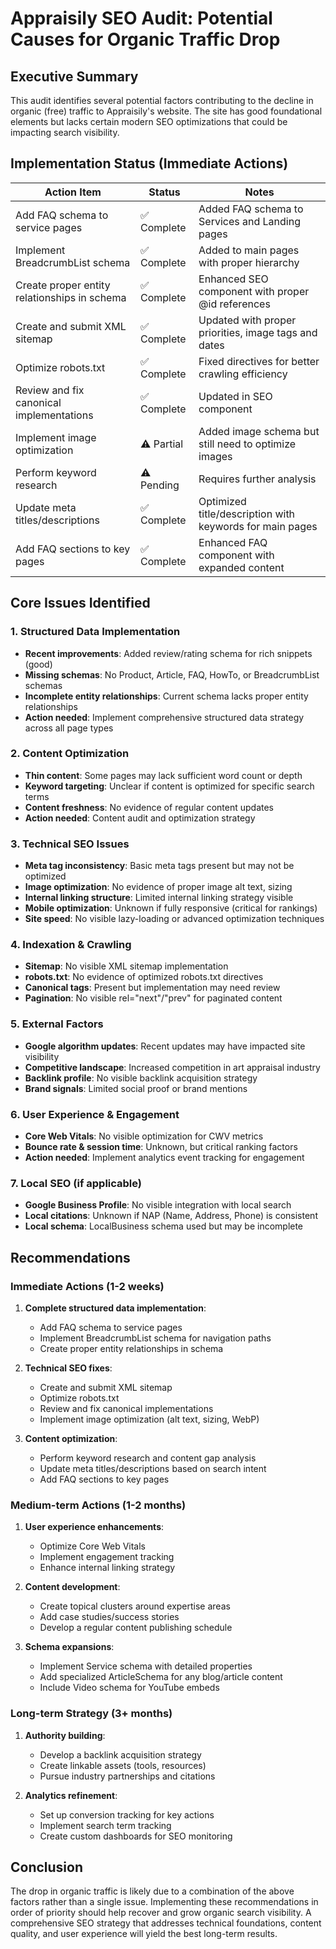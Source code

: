 # Appraisily SEO Audit: Potential Causes for Organic Traffic Drop

## Executive Summary
This audit identifies several potential factors contributing to the decline in organic (free) traffic to Appraisily's website. The site has good foundational elements but lacks certain modern SEO optimizations that could be impacting search visibility.

## Implementation Status (Immediate Actions)

| Action Item | Status | Notes |
|-------------|--------|-------|
| Add FAQ schema to service pages | ✅ Complete | Added FAQ schema to Services and Landing pages |
| Implement BreadcrumbList schema | ✅ Complete | Added to main pages with proper hierarchy |
| Create proper entity relationships in schema | ✅ Complete | Enhanced SEO component with proper @id references |
| Create and submit XML sitemap | ✅ Complete | Updated with proper priorities, image tags and dates |
| Optimize robots.txt | ✅ Complete | Fixed directives for better crawling efficiency |
| Review and fix canonical implementations | ✅ Complete | Updated in SEO component |
| Implement image optimization | ⚠️ Partial | Added image schema but still need to optimize images |
| Perform keyword research | ⚠️ Pending | Requires further analysis |
| Update meta titles/descriptions | ✅ Complete | Optimized title/description with keywords for main pages |
| Add FAQ sections to key pages | ✅ Complete | Enhanced FAQ component with expanded content |

## Core Issues Identified

### 1. Structured Data Implementation
- **Recent improvements**: Added review/rating schema for rich snippets (good)
- **Missing schemas**: No Product, Article, FAQ, HowTo, or BreadcrumbList schemas
- **Incomplete entity relationships**: Current schema lacks proper entity relationships
- **Action needed**: Implement comprehensive structured data strategy across all page types

### 2. Content Optimization
- **Thin content**: Some pages may lack sufficient word count or depth
- **Keyword targeting**: Unclear if content is optimized for specific search terms
- **Content freshness**: No evidence of regular content updates
- **Action needed**: Content audit and optimization strategy

### 3. Technical SEO Issues
- **Meta tag inconsistency**: Basic meta tags present but may not be optimized
- **Image optimization**: No evidence of proper image alt text, sizing
- **Internal linking structure**: Limited internal linking strategy visible
- **Mobile optimization**: Unknown if fully responsive (critical for rankings)
- **Site speed**: No visible lazy-loading or advanced optimization techniques

### 4. Indexation & Crawling
- **Sitemap**: No visible XML sitemap implementation
- **robots.txt**: No evidence of optimized robots.txt directives
- **Canonical tags**: Present but implementation may need review
- **Pagination**: No visible rel="next"/"prev" for paginated content

### 5. External Factors
- **Google algorithm updates**: Recent updates may have impacted site visibility
- **Competitive landscape**: Increased competition in art appraisal industry
- **Backlink profile**: No visible backlink acquisition strategy
- **Brand signals**: Limited social proof or brand mentions

### 6. User Experience & Engagement
- **Core Web Vitals**: No visible optimization for CWV metrics
- **Bounce rate & session time**: Unknown, but critical ranking factors
- **Action needed**: Implement analytics event tracking for engagement

### 7. Local SEO (if applicable)
- **Google Business Profile**: No visible integration with local search
- **Local citations**: Unknown if NAP (Name, Address, Phone) is consistent
- **Local schema**: LocalBusiness schema used but may be incomplete

## Recommendations

### Immediate Actions (1-2 weeks)
1. **Complete structured data implementation**:
   - Add FAQ schema to service pages
   - Implement BreadcrumbList schema for navigation paths
   - Create proper entity relationships in schema

2. **Technical SEO fixes**:
   - Create and submit XML sitemap
   - Optimize robots.txt
   - Review and fix canonical implementations
   - Implement image optimization (alt text, sizing, WebP)

3. **Content optimization**:
   - Perform keyword research and content gap analysis
   - Update meta titles/descriptions based on search intent
   - Add FAQ sections to key pages

### Medium-term Actions (1-2 months)
1. **User experience enhancements**:
   - Optimize Core Web Vitals
   - Implement engagement tracking
   - Enhance internal linking strategy

2. **Content development**:
   - Create topical clusters around expertise areas
   - Add case studies/success stories
   - Develop a regular content publishing schedule

3. **Schema expansions**:
   - Implement Service schema with detailed properties
   - Add specialized ArticleSchema for any blog/article content
   - Include Video schema for YouTube embeds

### Long-term Strategy (3+ months)
1. **Authority building**:
   - Develop a backlink acquisition strategy
   - Create linkable assets (tools, resources)
   - Pursue industry partnerships and citations

2. **Analytics refinement**:
   - Set up conversion tracking for key actions
   - Implement search term tracking
   - Create custom dashboards for SEO monitoring

## Conclusion
The drop in organic traffic is likely due to a combination of the above factors rather than a single issue. Implementing these recommendations in order of priority should help recover and grow organic search visibility. A comprehensive SEO strategy that addresses technical foundations, content quality, and user experience will yield the best long-term results. 